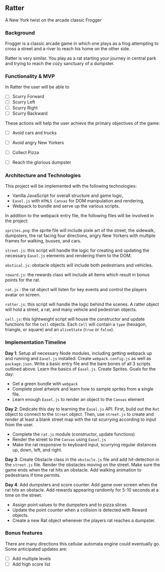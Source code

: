 ## Ratter
A  New York twist on the arcade classic Frogger

### Background

Frogger is a classic arcade game in which one plays as a frog attempting to cross a street and a river to reach his home on the other side.

Ratter is very similar. You play as a rat starting your journey in central park and trying to reach the cozy sanctuary of a dumpster.


### Functionality & MVP

In Ratter the user will be able to

- [ ] Scurry Forward
- [ ] Scurry Left
- [ ] Scurry Right
- [ ] Scurry Backward

These actions will help the user achieve the primary objectives of the game:

- [ ] Avoid cars and trucks
- [ ] Avoid angry New Yorkers
- [ ] Collect Pizza
- [ ] Reach the glorious dumpster


### Architecture and Technologies

This project will be implemented with the following technologies:

- Vanilla JavaScript for overall structure and game logic,
- `Easel.js` with `HTML5 Canvas` for DOM manipulation and rendering,
- Webpack to bundle and serve up the various scripts.

In addition to the webpack entry file, the following files will be involved in the project:

`sprites.png`: the sprite file will include pixle art of the street, the sidewalk, dumpsters, the rat facing four directions, angry New Yorkers with multiple frames for walking, busses, and cars.

`street.js`: this script will handle the logic for creating and updating the necessary `Easel.js` elements and rendering them to the DOM.

`obstical.js`: obstacle objects will include both pedestrians and vehicles.

`reward.js`: the rewards class will include all items which result in bonus points for the rat.

`rat.js` : the rat object will listen for key events and control the players avatar on screen.

`ratter.js`: this script will handle the logic behind the scenes.  A ratter object will hold a street, a rat, and many vehicle and pedestrian objects.

`cell.js`: this lightweight script will house the constructor and update functions for the `Cell` objects.  Each `Cell` will contain a `type` (hexagon, triangle, or square) and an `aliveState` (`true` or `false`).

### Implementation Timeline

**Day 1**: Setup all necessary Node modules, including getting webpack up and running and `Easel.js` installed.  Create `webpack.config.js` as well as `package.json`.  Write a basic entry file and the bare bones of all 3 scripts outlined above.  Learn the basics of `Easel.js`. Create Sprites. Goals for the day:

- Get a green bundle with `webpack`
- Complete pixel artwork and learn how to sample sprites from a single file.
- Learn enough `Easel.js` to render an object to the `Canvas` element

**Day 2**: Dedicate this day to learning the `Easel.js` API.  First, build out the `Rat` object to connect to the `Street` object.  Then, use `street.js` to create and render at least a blank street map with the rat scurrying according to input from the user.

- Complete the `rat.js` module (constructor, update functions)
- Render the street to the `Canvas` using `Easel.js`
- Make the rat responsive to keyboard input, scurrying regular distances up, down, left, and right.

**Day 3**: Create Obstacle class in the `obstacle.js` file and add hit-detection in the `street.js` file. Render the obstacles moving on the street. Make sure the game ends when the rat hits an obstacle. Add walking animation to pedestrians if time permits.


**Day 4**: Add dumpsters and score counter. Add game over screen when the rat hits an obstacle. Add rewards appearing randomly for 5-10 seconds at a time on the street.

- Assign point values to the dumpsters and to pizza slices
- Update the point counter when a collision is detected with Reward objects.
- Create a new Rat object whenever the players rat reaches a dumpster.


### Bonus features

There are many directions this cellular automata engine could eventually go.  Some anticipated updates are:

- [ ] Add multiple levels
- [ ] Add high score list

